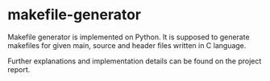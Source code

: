 # makefile-generator
Makefile generator is implemented on Python. It is supposed to generate makefiles for given main, source and header files written in C language.

Further explanations and implementation details can be found on the project report.

